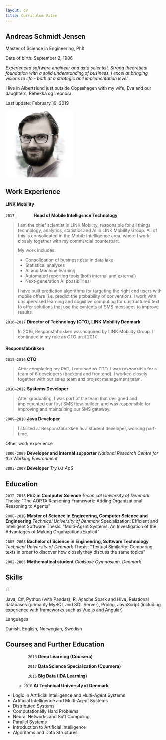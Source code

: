 ```yaml
---
layout: cv
title: Curriculum Vitae
---
```


<div class="row my-5">
    <div class="col-sm">
        <h2 class="border-0">Andreas Schmidt Jensen</h2>
        <p class="lead">Master of Science in Engineering, PhD</p>
        <p>Date of birth: September 2, 1986</p>
        <p>
            <i>Experienced software engineer and data scientist. Strong theoretical foundation with a solid understanding of business. I excel at bringing visions to life - both at a strategic and implementation level.</i>
        </p>
        <p>
            I live in Albertslund just outside Copenhagen with my wife, Eva and our daughters, Rebekka og Leonora.
        </p>
    </div>
    <div class="col-sm">
        <p class="float-right" style="clear: both;">Last update: February 19, 2019</p>
        <img src="img/asj.jpg" class="rounded-circle border float-right" style="clear: both;" />
    </div>
</div>

## Work Experience

#### LINK Mobility

`2017— ‏‏‎  ‏‏‎  ‏‏‎  ‏‏‎`
**Head of Mobile Intelligence Technology**
> I am the chief scientist in LINK Mobility, responsible for all things technology, analytics, statistics and AI in LINK Mobility Group. All of this is consolidated in the Mobile Intelligence area, where I work closely together with my commercial counterpart. 
>
> My work includes:
> - Consolidation of business data in data lake
> - Statistical analyses
> - AI and Machine learning
> - Automated reporting tools (both internal and external)
> - Next-generation AI possibilities
>
> I have built prediction algorithms for targeting the right end users with mobile offers (i.e. predict the probability of conversion). I work with unsupervised learning and cognitive computing for unstructured text to offer solutions that use the contents of SMS messages to improve results.

`2016—2017`
**Director of Technology (CTO), LINK Mobility Denmark**
> In 2016, Responsfabrikken was acquired by LINK Mobility Group. I continued in my role as CTO until 2017.

#### Responsfabrikken    

`2015—2016`
**CTO**
> After completing my PhD, I returned as CTO. I was responsible for a team of 6 developers (backend and frontend). I worked closely together with our sales team and project management team. 

`2010—2012`
**Systems Developer**
> After graduating, I was part of the team that designed and implemented our first SMS flow-builder, and was responsible for improving and maintaining our SMS gateway. 

`2009—2010`
**Java Developer**
> I started at Responsfabrikken as a student developer, working part-time. 

<p class="lead">Other work experience</p>

`2006-2009`
**Developer and internal supporter**
_National Research Centre for the Working Environment_

`2003-2008`
**Developer**
_Try Us ApS_

## Education

`2012-2015`
**PhD in Computer Science**
_Technical University of Denmark_
Thesis: "The AORTA Reasoning Framework: Adding Organizational Reasoning to Agents"

`2008-2010`
**Master of Science in Engineering, Computer Science and Engineering**
_Technical University of Denmark_
Specialization: Efficient and Intelligent Software
Thesis: "Multi-Agent Systems: An Investigation of the Advantages of Making Organizations Explicit"

`2005-2008`
**Bachelor of Science in Engineering, Software Technology**
_Technical University of Denmark_
Thesis: "Textual Similarity: Comparing texts in order to discover how closely they discuss the same topics"

`2002-2005`
**Mathematical student**
_Gladsaxe Gymnasium, Denmark_

## Skills

<p class="lead mb-0">IT</p>
Java, C#, Python (with Pandas), R, Apache Spark and Hive, Relational databases (primarily MySQL and SQL Server), Prolog, JavaScript (including experience with frameworks such as Vue.js and Angular)

<p class="lead mb-0">Languages</p>
Danish, English, Norwegian, Swedish

## Courses and Further Education

` ‏‏‎  ‏‏‎  ‏‏‎  ‏‏‎  ‏‏‎ 2018`
**Deep Learning (Coursera)**

` ‏‏‎  ‏‏‎  ‏‏‎  ‏‏‎  ‏‏‎ 2017`
**Data Science Specialization (Coursera)**

` ‏‏‎  ‏‏‎  ‏‏‎  ‏‏‎  ‏‏‎ 2016`
**Big Data (IDA Learning)**

` ‏‏‎  ‏‏‎  ‏‏‎ < 2010`
**At Technical University of Denmark**
* Logic in Artificial Intelligence and Multi-Agent Systems
* Artificial Intelligence and Multi-Agent Systems
* Distributed Systems   
* Computationally Hard Problems
* Neural Networks and Soft Computing
* Parallel Systems
* Introduction to Artificial Intelligence
* Algorithms and Data Structures

